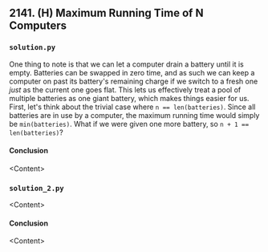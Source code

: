## 2141. (H) Maximum Running Time of N Computers

### `solution.py`
One thing to note is that we can let a computer drain a battery until it is empty. Batteries can be swapped in zero time, and as such we can keep a computer on past its battery's remaining charge if we switch to a fresh one *just* as the current one goes flat. This lets us effectively treat a pool of multiple batteries as one giant battery, which makes things easier for us.  
First, let's think about the trivial case where `n == len(batteries)`. Since all batteries are in use by a computer, the maximum running time would simply be `min(batteries)`. What if we were given one more battery, so `n + 1 == len(batteries)`?  

#### Conclusion
\<Content\>  


### `solution_2.py`
\<Content\>  

#### Conclusion
\<Content\>  
  

